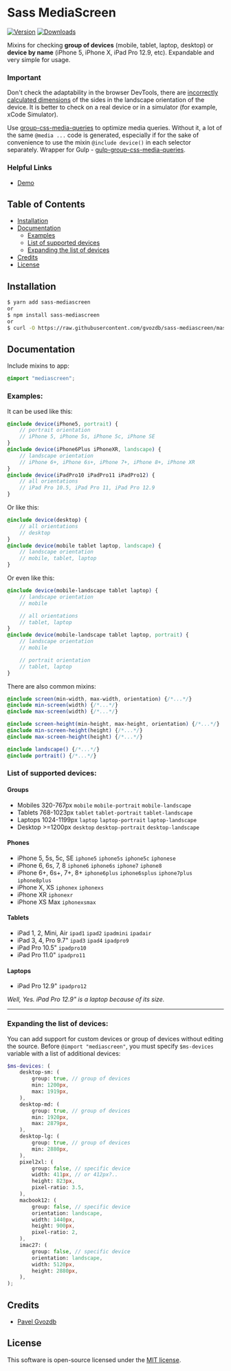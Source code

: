 # Sass MediaScreen

[![Version](https://img.shields.io/npm/v/sass-mediascreen.svg)](http://npm.im/sass-mediascreen)
[![Downloads](https://img.shields.io/npm/dm/sass-mediascreen.svg)](http://npm.im/sass-mediascreen)

Mixins for checking **group of devices** (mobile, tablet, laptop, desktop) or **device by name** (iPhone 5, iPhone X, iPad Pro 12.9, etc). Expandable and very simple for usage.


### Important

Don't check the adaptability in the browser DevTools, there are [incorrectly calculated dimensions](https://codepen.io/gvozdb/pen/bPQmvv) of the sides in the landscape orientation of the device.
It is better to check on a real device or in a simulator (for example, xCode Simulator).

Use [group-css-media-queries](https://github.com/Se7enSky/group-css-media-queries) to optimize media queries. Without it, a lot of the same `@media ...` code is generated, especially if for the sake of convenience to use the mixin `@include device()` in each selector separately. Wrapper for Gulp - [gulp-group-css-media-queries](https://github.com/avaly/gulp-group-css-media-queries).


### Helpful Links

- [Demo](http://mediascreen.gvozdb.ru)


## Table of Contents

- [Installation](#installation)
- [Documentation](#documentation)
    - [Examples](#examples)
    - [List of supported devices](#list-of-supported-devices)
    - [Expanding the list of devices](#expanding-the-list-of-devices)
- [Credits](#credits)
- [License](#license)


## Installation

```bash
$ yarn add sass-mediascreen
or
$ npm install sass-mediascreen
or
$ curl -O https://raw.githubusercontent.com/gvozdb/sass-mediascreen/master/_mediascreen.scss
```


## Documentation

Include mixins to app:

```scss
@import "mediascreen";
```


### Examples:

It can be used like this:

```scss
@include device(iPhone5, portrait) {
    // portrait orientation
    // iPhone 5, iPhone 5s, iPhone 5c, iPhone SE
}
@include device(iPhone6Plus iPhoneXR, landscape) {
    // landscape orientation
    // iPhone 6+, iPhone 6s+, iPhone 7+, iPhone 8+, iPhone XR
}
@include device(iPadPro10 iPadPro11 iPadPro12) {
    // all orientations
    // iPad Pro 10.5, iPad Pro 11, iPad Pro 12.9
}
```

Or like this:

```scss
@include device(desktop) {
    // all orientations
    // desktop
}
@include device(mobile tablet laptop, landscape) {
    // landscape orientation
    // mobile, tablet, laptop
}
```

Or even like this:

```scss
@include device(mobile-landscape tablet laptop) {
    // landscape orientation
    // mobile

    // all orientations
    // tablet, laptop
}
@include device(mobile-landscape tablet laptop, portrait) {
    // landscape orientation
    // mobile

    // portrait orientation
    // tablet, laptop
}
```

There are also common mixins:

```scss
@include screen(min-width, max-width, orientation) {/*...*/}
@include min-screen(width) {/*...*/}
@include max-screen(width) {/*...*/}

@include screen-height(min-height, max-height, orientation) {/*...*/}
@include min-screen-height(height) {/*...*/}
@include max-screen-height(height) {/*...*/}

@include landscape() {/*...*/}
@include portrait() {/*...*/}
```


### List of supported devices:

#### Groups

- Mobiles 320-767px `mobile` `mobile-portrait` `mobile-landscape`
- Tablets 768-1023px `tablet` `tablet-portrait` `tablet-landscape`
- Laptops 1024-1199px `laptop` `laptop-portrait` `laptop-landscape`
- Desktop >=1200px `desktop` `desktop-portrait` `desktop-landscape`

#### Phones

- iPhone 5, 5s, 5c, SE `iphone5` `iphone5s` `iphone5c` `iphonese`
- iPhone 6, 6s, 7, 8 `iphone6` `iphone6s` `iphone7` `iphone8`
- iPhone 6+, 6s+, 7+, 8+ `iphone6plus` `iphone6splus` `iphone7plus` `iphone8plus`
- iPhone X, XS `iphonex` `iphonexs`
- iPhone XR `iphonexr`
- iPhone XS Max `iphonexsmax`

#### Tablets

- iPad 1, 2, Mini, Air `ipad1` `ipad2` `ipadmini` `ipadair`
- iPad 3, 4, Pro 9.7" `ipad3` `ipad4` `ipadpro9`
- iPad Pro 10.5" `ipadpro10`
- iPad Pro 11.0" `ipadpro11`

#### Laptops

- iPad Pro 12.9" `ipadpro12`

_Well, Yes. iPad Pro 12.9" is a laptop because of its size._

---

### Expanding the list of devices:

You can add support for custom devices or group of devices without editing the source.
Before `@import "mediascreen"`, you must specify `$ms-devices` variable with a list of additional devices:

```scss
$ms-devices: (
    desktop-sm: (
        group: true, // group of devices
        min: 1200px,
        max: 1919px,
    ),
    desktop-md: (
        group: true, // group of devices
        min: 1920px,
        max: 2879px,
    ),
    desktop-lg: (
        group: true, // group of devices
        min: 2880px,
    ),
    pixel2xl: (
        group: false, // specific device
        width: 411px, // or 412px?..
        height: 823px,
        pixel-ratio: 3.5,
    ),
    macbook12: (
        group: false, // specific device
        orientation: landscape,
        width: 1440px,
        height: 900px,
        pixel-ratio: 2,
    ),
    imac27: (
        group: false, // specific device
        orientation: landscape,
        width: 5120px,
        height: 2880px,
    ),
);
```


## Credits
- [Pavel Gvozdb](https://gvozdb.ru)

## License
This software is open-source licensed under the [MIT license](https://opensource.org/licenses/MIT).
